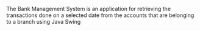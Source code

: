 The Bank Management System is an application for retrieving the transactions done on a selected date from the accounts that are belonging to a branch using Java Swing
